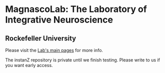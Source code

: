 # MagnascoLab: The Laboratory of Integrative Neuroscience 
## Rockefeller University

Please visit the [Lab's main pages](https://sur.rockefeller.edu/) for more info. 

The instanZ repository is private until we finish testing. Please write to us if you want early access. 
